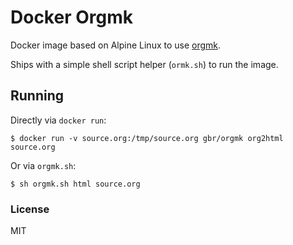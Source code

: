 # Docker Orgmk

Docker image based on Alpine Linux to use [orgmk](https://github.com/fniessen/orgmk).

Ships with a simple shell script helper (`ormk.sh`) to run the image.

## Running

Directly via `docker run`:

`$ docker run -v source.org:/tmp/source.org gbr/orgmk org2html source.org`

Or via `orgmk.sh`:

`$ sh orgmk.sh html source.org`

### License

MIT
